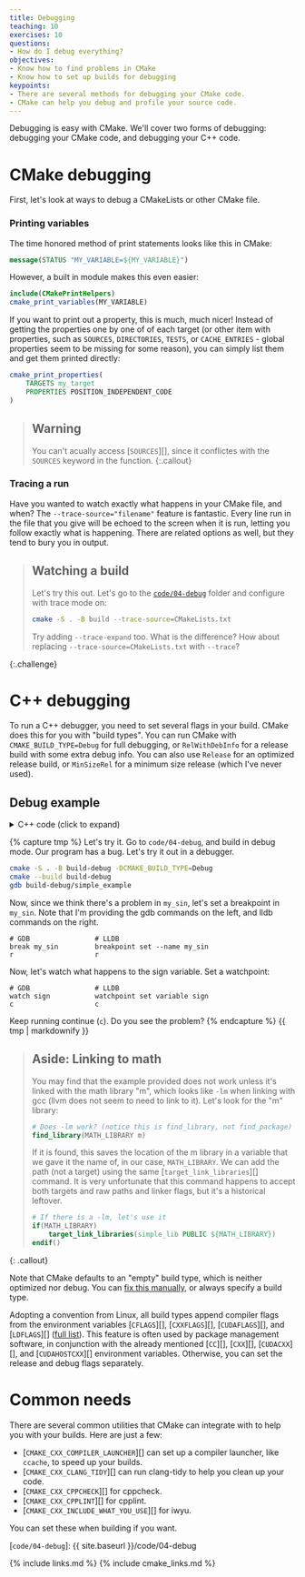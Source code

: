 ```yaml
---
title: Debugging
teaching: 10
exercises: 10
questions:
- How do I debug everything?
objectives:
- Know how to find problems in CMake
- Know how to set up builds for debugging
keypoints:
- There are several methods for debugging your CMake code.
- CMake can help you debug and profile your source code.
---
```


Debugging is easy with CMake. We'll cover two forms of debugging: debugging your CMake code, and
debugging your C++ code.


# CMake debugging

First, let's look at ways to debug a CMakeLists or other CMake file.

### Printing variables

The time honored method of print statements looks like this in CMake:

```cmake
message(STATUS "MY_VARIABLE=${MY_VARIABLE}")
```

However, a built in module makes this even easier:

```cmake
include(CMakePrintHelpers)
cmake_print_variables(MY_VARIABLE)
```

If you want to print out a property, this is much, much nicer! Instead of getting the properties one
by one of of each target (or other item with properties, such as `SOURCES`, `DIRECTORIES`, `TESTS`,
or `CACHE_ENTRIES` - global properties seem to be missing for some reason), you can simply list them
and get them printed directly:

```cmake
cmake_print_properties(
    TARGETS my_target
    PROPERTIES POSITION_INDEPENDENT_CODE
)
```

> ## Warning
>
> You can't acually access [`SOURCES`][], since it conflictes with the `SOURCES` keyword in the
> function.
{:.callout}


### Tracing a run

Have you wanted to watch exactly what happens in your CMake file, and when? The
`--trace-source="filename"` feature is fantastic. Every line run in the file that you give will be
echoed to the screen when it is run, letting you follow exactly what is happening. There are related
options as well, but they tend to bury you in output.

> ## Watching a build
> Let's try this out. Let's go to the [`code/04-debug`]() folder and configure with trace mode on:
>
> ```bash
> cmake -S . -B build --trace-source=CMakeLists.txt
> ```
>
> Try adding `--trace-expand` too. What is the difference? How about replacing
> `--trace-source=CMakeLists.txt` with `--trace`?
>
{:.challenge}

# C++ debugging

To run a C++ debugger, you need to set several flags in your build. CMake does this for you with
"build types". You can run CMake with `CMAKE_BUILD_TYPE=Debug` for full debugging, or
`RelWithDebInfo` for a release build with some extra debug info. You can also use `Release` for an
optimized release build, or `MinSizeRel` for a minimum size release (which I've never used).

<div class="challenge"><h2>Debug example</h2>

<details><summary>C++ code (click to expand)</summary>
{% include hl_code.html lang="cmake" file="code/04-debug/simple_lib.c" %}
</details>

{% capture tmp %}
Let's try it. Go to `code/04-debug`, and build in debug mode. Our program has a bug. Let's try it
out in a debugger.

```bash
cmake -S . -B build-debug -DCMAKE_BUILD_TYPE=Debug
cmake --build build-debug
gdb build-debug/simple_example
```

Now, since we think there's a problem in `my_sin`, let's set a breakpoint in `my_sin`. Note that
I'm providing the gdb commands on the left, and lldb commands on the right.

```
# GDB                # LLDB
break my_sin         breakpoint set --name my_sin
r                    r
```

Now, let's watch what happens to the sign variable. Set a watchpoint:

```
# GDB                # LLDB
watch sign           watchpoint set variable sign
c                    c
```

Keep running continue (`c`). Do you see the problem?
{% endcapture %}
{{ tmp | markdownify }}
</div>

> ## Aside: Linking to math
>
> You may find that the example provided does not work unless it's linked with the math library "m",
> which looks like `-lm` when linking with gcc (llvm does not seem to need to link to it). Let's
> look for the "m" library:
>
> ~~~cmake
> # Does -lm work? (notice this is find_library, not find_package)
> find_library(MATH_LIBRARY m)
> ~~~
>
> If it is found, this saves the location of the m library in a variable that we gave it the name
> of, in our case, `MATH_LIBRARY`. We can add the path (not a target) using the same
> [`target_link_libraries`][] command. It is very unfortunate that this command happens to accept
> both targets and raw paths and linker flags, but it's a historical leftover.
>
> ~~~cmake
> # If there is a -lm, let's use it
> if(MATH_LIBRARY)
>     target_link_libraries(simple_lib PUBLIC ${MATH_LIBRARY})
> endif()
> ~~~
{: .callout}


Note that CMake defaults to an "empty" build type, which is neither optimized nor debug. You can
[fix this manually](https://cliutils.gitlab.io/modern-cmake/chapters/features.html), or always
specify a build type.

Adopting a convention from Linux, all build types append compiler flags from the environment variables [`CFLAGS`][], [`CXXFLAGS`][], [`CUDAFLAGS`][], and [`LDFLAGS`][] ([full list](https://cmake.org/cmake/help/latest/manual/cmake-env-variables.7.html#id4)). This feature is often used by package management software, in conjunction with the already mentioned [`CC`][], [`CXX`][], [`CUDACXX`][], and [`CUDAHOSTCXX`][] environment variables. Otherwise, you can set the release and debug flags separately.

# Common needs

There are several common utilities that CMake can integrate with to help you with your builds. Here
are just a few:

* [`CMAKE_CXX_COMPILER_LAUNCHER`][] can set up a compiler launcher, like `ccache`, to speed up your
  builds.
* [`CMAKE_CXX_CLANG_TIDY`][] can run clang-tidy to help you clean up your code.
* [`CMAKE_CXX_CPPCHECK`][] for cppcheck.
* [`CMAKE_CXX_CPPLINT`][] for cpplint.
* [`CMAKE_CXX_INCLUDE_WHAT_YOU_USE`][] for iwyu.

You can set these when building if you want.

[`code/04-debug`]: {{ site.baseurl }}/code/04-debug

{% include links.md %}
{% include cmake_links.md %}

